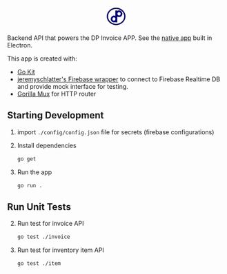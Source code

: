 <p align="center">
  <img src="https://github.com/steven-steven/electroninvoice/blob/master/readme_assets/dpLogo.jpg" width="50" />
 </p>

Backend API that powers the DP Invoice APP. See the [native app](https://github.com/steven-steven/electroninvoice) built in Electron.

This app is created with:

- [Go Kit](http://gokit.io/)
- [jeremyschlatter's Firebase wrapper](https://godoc.org/github.com/jeremyschlatter/firebase) to connect to Firebase Realtime DB and provide mock interface for testing.
- [Gorilla Mux](https://github.com/gorilla/mux) for HTTP router

## Starting Development

1. import `./config/config.json` file for secrets (firebase configurations)
2. Install dependencies

   ```bash
   go get
   ```
3. Run the app

   ```bash
   go run .
   ```
## Run Unit Tests
2. Run test for invoice API

   ```bash
   go test ./invoice
   ```
2. Run test for inventory item API

   ```bash
   go test ./item
   ```
